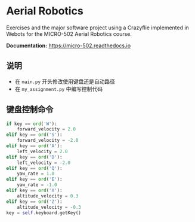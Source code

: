 # Aerial Robotics 
Exercises and the major software project using a Crazyflie implemented in Webots for the MICRO-502 Aerial Robotics course.

**Documentation:** https://micro-502.readthedocs.io


## 说明
- 在 `main.py` 开头修改使用键盘还是自动路径
- 在 `my_assignment.py` 中编写控制代码


## 键盘控制命令
```python
if key == ord('W'):
    forward_velocity = 2.0
elif key == ord('S'):
    forward_velocity = -2.0
elif key == ord('A'):
    left_velocity = 2.0
elif key == ord('D'):
    left_velocity = -2.0
elif key == ord('Q'):
    yaw_rate = 1.0
elif key == ord('E'):
    yaw_rate = -1.0
elif key == ord('X'):
    altitude_velocity = 0.3
elif key == ord('Z'):
    altitude_velocity = -0.3
key = self.keyboard.getKey()
```


